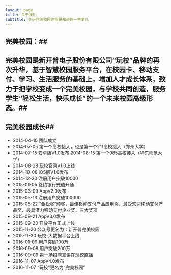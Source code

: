 ```yaml
---
layout: page
title: 关于我们
subtitle: 关于完美校园你需要知道的一些事儿
---
```



## 完美校园：## 
## 完美校园是新开普电子股份有限公司“玩校”品牌的再次升华，基于智慧校园服务平台，在校园卡、移动支付、学习、生活服务的基础上，增加人才成长体系，致力于把学校变成一个完美校园，与学校共同创造，服务学生“轻松生活，快乐成长”的一个未来校园高级形态。## 
## 完美校园成长##

- 2014-04-10 团队成立
- 2014-07-05 第一个高校接入，也是第一个211高校接入（郑州大学）
- 2014-07-15 安卓版V1.0发布 2014-08-15 第一个985高校接入（华东师范大学）
- 2014-08-28 玩校官网V1.0上线
- 2014-10-08 iOS版V1.0发布
- 2014-12-20 注册用户突破10000
- 2015-01-05 签约银行充值开通
- 2015-03-09 AppV2.0发布
- 2015-05-13 注册用户突破100000
- 2015-05-22 “金松奖”颁奖，最佳移动支付产品应用奖、最受欢迎移动支付产品奖、最具潜力移动支付企业奖、三大奖项
- 2015-09-21 AppV3.0发布
- 2015-09-28 开放平台正式上线
- 2015-11-20 公众号更名为：新开普完美校园
- 2015-11-30 玩校-大数据平台上线
- 2016-01-09 用户突破100万
- 2016-09-08 用户突破200万
- 2016-09-09 第一场招聘宣讲在玩校直播
- 2016-11-07 AppV4.0发布
- 2016-11-07 “玩校”更名为“完美校园”
